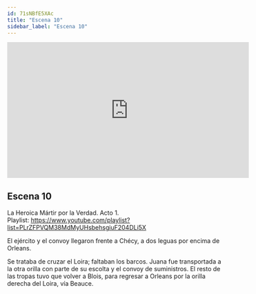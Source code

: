 ```yaml
---
id: 71sNBfE5XAc
title: "Escena 10"
sidebar_label: "Escena 10"
---
```


<div class="video-float-container">
  <iframe
    width="560"
    height="315"
    src="https://www.youtube.com/embed/71sNBfE5XAc"
    title="YouTube video player"
    frameborder="0"
    allow="accelerometer; autoplay; clipboard-write; encrypted-media; gyroscope; picture-in-picture; web-share"
    referrerpolicy="strict-origin-when-cross-origin"
    allowfullscreen
  ></iframe>
</div>

## Escena 10

La Heroica Mártir por la Verdad. Acto 1.  
Playlist: https://www.youtube.com/playlist?list=PLrZFPVQM38MdMyUHsbehsgiuF204DLi5X

El ejército y el convoy llegaron frente a Chécy, a dos leguas por encima de Orleans.

Se trataba de cruzar el Loira; faltaban los barcos. Juana fue transportada a la otra orilla con parte de su escolta y el convoy de suministros. El resto de las tropas tuvo que volver a Blois, para regresar a Orleans por la orilla derecha del Loira, vía Beauce.

